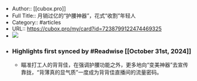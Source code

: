 - Author:: [[cubox.pro]]
- Full Title:: 月销过亿的“护腰神器”，花式“收割”年轻人
- Category:: #articles
- URL:: https://cubox.pro/my/card?id=7238799122474469325
- ![](https://readwise-assets.s3.amazonaws.com/static/images/article3.5c705a01b476.png)
- ### Highlights first synced by #Readwise [[October 31st, 2024]]
    - 瞄准打工人的背背佳，在强调护腰功能之外，更多地向“变美神器”去宣传靠拢，“背薄真的显气质”一度成为背背佳直播间的流量密码。
